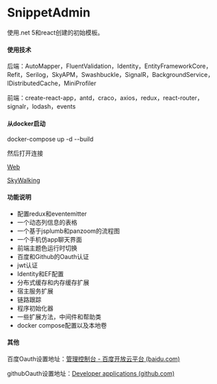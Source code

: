 # SnippetAdmin

使用.net 5和react创建的初始模板。

#### 使用技术

后端：AutoMapper，FluentValidation，Identity，EntityFrameworkCore，Refit，Serilog，SkyAPM，Swashbuckle，SignalR，BackgroundService，IDistributedCache，MiniProfiler

前端：create-react-app，antd，craco，axios，redux，react-router，signalr，lodash，events

#### 从docker启动

docker-compose up -d --build 

然后打开连接

[Web](http://localhost:21001/home)

[SkyWalking](http://localhost:9898/)

#### 功能说明

- 配置redux和eventemitter
- 一个动态列信息的表格
- 一个基于jsplumb和panzoom的流程图
- 一个手机仿app聊天界面
- 前端主题色运行时切换
- 百度和Github的Oauth认证
- jwt认证
- Identity和EF配置
- 分布式缓存和内存缓存扩展
- 宿主服务扩展
- 链路跟踪
- 程序初始化器
- 一些扩展方法，中间件和帮助类
- docker compose配置以及本地卷

#### 其他

百度Oauth设置地址：[管理控制台 - 百度开放云平台 (baidu.com)](http://developer.baidu.com/console#app/project)

githubOauth设置地址：[Developer applications (github.com)](https://github.com/settings/developers)
